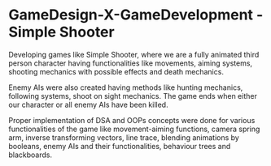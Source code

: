 # GameDesign-X-GameDevelopment - Simple Shooter

Developing games like Simple Shooter, where we are a fully animated third person character having
functionalities like movements, aiming systems, shooting mechanics with possible effects and
death mechanics.

Enemy AIs were also created having methods like hunting mechanics, following systems, shoot on
sight mechanics. The game ends when either our character or all enemy AIs have been killed.

Proper implementation of DSA and OOPs concepts were done for various functionalities of the game like movement-aiming functions, camera spring arm, inverse transforming vectors, line trace, blending
animations by booleans, enemy AIs and their functionalities, behaviour trees and blackboards.
